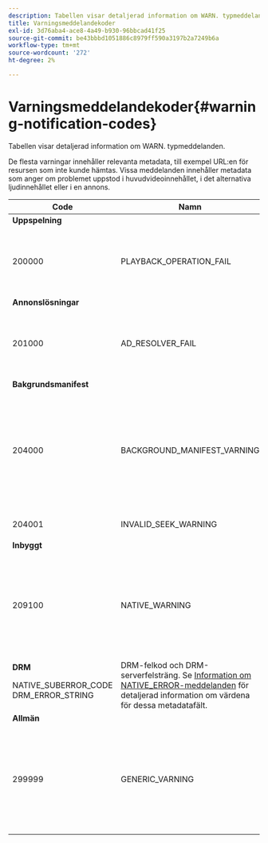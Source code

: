 ```yaml
---
description: Tabellen visar detaljerad information om WARN. typmeddelanden.
title: Varningsmeddelandekoder
exl-id: 3d76aba4-ace8-4a49-b930-96bbcad41f25
source-git-commit: be43bbbd1051886c8979ff590a3197b2a7249b6a
workflow-type: tm+mt
source-wordcount: '272'
ht-degree: 2%

---
```


# Varningsmeddelandekoder{#warning-notification-codes}

Tabellen visar detaljerad information om WARN. typmeddelanden.

<!--<a id="section_F25366B6703040E3ADA993C113618F01"></a>-->

De flesta varningar innehåller relevanta metadata, till exempel URL:en för resursen som inte kunde hämtas. Vissa meddelanden innehåller metadata som anger om problemet uppstod i huvudvideoinnehållet, i det alternativa ljudinnehållet eller i en annons.

<table frame="all" colsep="1" rowsep="1" id="table_C24772DF203B4DB2ACE6B475698C4C58"> 
 <thead> 
  <tr rowsep="1"> 
   <th colname="1" class="entry"> Code </th> 
   <th colname="2" class="entry"> Namn </th> 
   <th colname="3" class="entry"> InnerNotification </th> 
   <th colname="4" class="entry"> Metadatanycklar </th> 
   <th colname="5" class="entry"> Kommentarer </th> 
  </tr> 
 </thead>
 <tbody> 
  <tr rowsep="1"> 
   <td colname="1"><b>Uppspelning</b> </td> 
   <td colname="2"> </td> 
   <td colname="3"> </td> 
   <td colname="4"> </td> 
   <td colname="5"> </td> 
  </tr> 
  <tr rowsep="1"> 
   <td colname="1"><span class="codeph"> 200000 </span> </td> 
   <td colname="2"><span class="codeph"> PLAYBACK_OPERATION_FAIL </span> </td> 
   <td colname="3"><span class="codeph"> AUDIO_TRACK_ERROR </span><span class="codeph"> SEEK_ERROR </span> </td> 
   <td colname="4"><span class="codeph"> BESKRIVNING </span> </td> 
   <td colname="5"> <p>En uppspelningsrelaterad åtgärd misslyckades, men uppspelningen kan fortsätta. </p> </td> 
  </tr> 
  <tr rowsep="1"> 
   <td colname="1"><b>Annonslösningar </b> </td> 
   <td colname="2"> </td> 
   <td colname="3"> </td> 
   <td colname="4"> </td> 
   <td colname="5"> </td> 
  </tr> 
  <tr rowsep="1"> 
   <td colname="1"><span class="codeph"> 201000 </span> </td> 
   <td colname="2"><span class="codeph"> AD_RESOLVER_FAIL </span> </td> 
   <td colname="3"><span class="codeph"> AD_RESOLVER_RESOLVE_FAIL </span><span class="codeph"> RESOURCE_PLACEMENT_ MISSLYCKADES </span><span class="codeph"> AD_RESOLVER_METADATA_INVALID </span> </td> 
   <td colname="4"> <p>Ingen </p> </td> 
   <td colname="5"> <p>Annonslösaren kunde inte matcha/infoga annonsinnehållet. Uppspelningen kan fortsätta. </p> </td> 
  </tr> 
  <tr rowsep="1"> 
   <td colname="1"><b>Bakgrundsmanifest</b> </td> 
   <td colname="2"> </td> 
   <td colname="3"> </td> 
   <td colname="4"> </td> 
   <td colname="5"> </td> 
  </tr> 
  <tr rowsep="1"> 
   <td colname="1"><span class="codeph"> 204000 </span> </td> 
   <td colname="2"><span class="codeph"> BACKGROUND_MANIFEST_VARNING</span> </td> 
   <td colname="3"> <p>Ingen </p> </td> 
   <td colname="4"><span class="codeph"> BACKGROUND_MANIFEST_WARNING_ERROR</span> <span class="codeph"> BACKGROUND_MANIFEST_WARNING_NAME</span> <span class="codeph"> BESKRIVNING</span> </td> 
   <td colname="5"> <p> Fel vid hämtning av bakgrundsmanifest. Alla problem med att uppdatera bakgrundsmanifestet skickas som en TVSDK-varning och orsakar inte att uppspelningen avbryts. </p> </td> 
  </tr> 
  <tr rowsep="1"> 
   <td colname="1"><span class="codeph"> 204001 </span> </td> 
   <td colname="2"><span class="codeph"> INVALID_SEEK_WARNING</span> </td> 
   <td colname="3"> <p>Ingen </p> </td> 
   <td colname="4"><span class="codeph"> BESKRIVNING</span> </td> 
   <td colname="5"> <p> </p> </td> 
  </tr> 
  <tr rowsep="1"> 
   <td colname="1"><b>Inbyggt</b> </td> 
   <td colname="2"> </td> 
   <td colname="3"> </td> 
   <td colname="4"> </td> 
   <td colname="5"> </td> 
  </tr> 
  <tr rowsep="1"> 
   <td colname="1" morerows="1"><span class="codeph"> 209100 </span> </td> 
   <td colname="2" morerows="1"><span class="codeph"> NATIVE_WARNING </span> </td> 
   <td colname="3" morerows="1"> <p>Ingen </p> </td> 
   <td colname="4"><b>AVE</b> <p><span class="codeph"> NATIVE_ERROR_CODE </span><span class="codeph"> NATIVE_ERROR_NAME </span><span class="codeph"> BESKRIVNING </span> </p> </td> 
   <td colname="5"> <p>Ett fel uppstod i AVE-biblioteket på låg nivå. </p> <p>Se <a href="../../c-psdk-dhls-1.4-events-and-notifications/notification-codes/c-psdk-dhls-1.4-native-error-summary.md" format="html" scope="external"> Information om NATIVE_ERROR-meddelanden</a> för detaljerad information om värdena för dessa metadatafält. </p> </td> 
  </tr> 
  <tr rowsep="1"> 
   <td colname="4"><b>DRM</b> <p><span class="codeph"> NATIVE_SUBERROR_CODE</span> <span class="codeph"> DRM_ERROR_STRING</span> </p> </td> 
   <td colname="5">DRM-felkod och DRM-serverfelsträng. Se <a href="../../c-psdk-dhls-1.4-events-and-notifications/notification-codes/c-psdk-dhls-1.4-native-error-summary.md" format="html" scope="external"> Information om NATIVE_ERROR-meddelanden</a> för detaljerad information om värdena för dessa metadatafält.
   </td> 
  </tr> 
  <tr rowsep="1"> 
   <td colname="1"><b>Allmän</b> </td> 
   <td colname="2"> </td> 
   <td colname="3"> </td> 
   <td colname="4"> </td> 
   <td colname="5"> </td> 
  </tr> 
  <tr rowsep="0"> 
   <td colname="1"><span class="codeph"> 299999 </span> </td> 
   <td colname="2"><span class="codeph"> GENERIC_VARNING </span> </td> 
   <td colname="3"> <p>Ingen </p> </td> 
   <td colname="4"> <p>Ingen </p> </td> 
   <td colname="5"> <p>Markerar en allmän varningshändelse. Inte utfärdat av TVSDK. Det är bara en markör för slutet av det numeriska kodsintervall som motsvarar varningshändelser. </p> </td> 
  </tr> 
 </tbody> 
</table>
